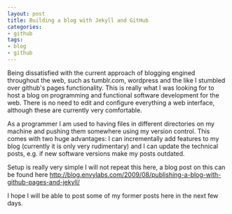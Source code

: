 ```yaml
---
layout: post
title: Building a blog with Jekyll and GitHub
categories:
- github
tags: 
- blog
- github
---
```


Being dissatisfied with the current approach of blogging engined
throughout the web, such as tumblr.com, wordpress and the like I
stumbled over github's pages functionality. This is really what I was
looking for to host a blog on programming and functional software
development for the web. There is no need to edit and configure
everything a web interface, although these are currently very
comfortable.

As a programmer I am used to having files in different
directories on my machine and pushing them somewhere using my version
control. This comes with two huge advantages: I can incrementally add
features to my blog (currently it is only very rudimentary) and I can
update the technical posts, e.g. if new software versions make my
posts outdated.

Setup is really very simple I will not repeat this here, a blog post
on this can be found here
<http://blog.envylabs.com/2009/08/publishing-a-blog-with-github-pages-and-jekyll/>

I hope I will be able to post some of my former posts here in the next
few days.